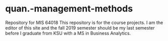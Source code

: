 # quan.-management-methods
Repository for MIS 64018
This repository is for the course projects. I am the editor of this site and the fall 2019 semester should be my last semester before I graduate from KSU with a MS in Business Analytics.
